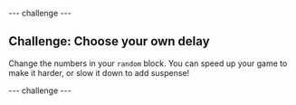 \--- challenge \---

## Challenge: Choose your own delay

Change the numbers in your `random` block. You can speed up your game to make it harder, or slow it down to add suspense!

\--- challenge \---